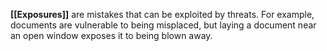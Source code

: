 **[[Exposures]]** are mistakes that can be exploited by threats. For example, documents are vulnerable to being misplaced, but laying a document near an open window exposes it to being blown away.